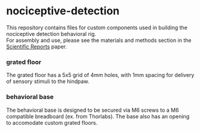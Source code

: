 # nociceptive-detection
This repository contains files for custom components used in building the nociceptive detection behavioral rig.  
For assembly and use, please see the materials and methods section in the [Scientific Reports](https://www.nature.com/articles/s41598-020-70028-8) paper.

### grated floor
The grated floor has a 5x5 grid of 4mm holes, with 1mm spacing for delivery of sensory stimuli to the hindpaw.

### behavioral base
The behavioral base is designed to be secured via M6 screws to a M6 compatible breadboard (ex. from Thorlabs). The base also has an opening to accomodate custom grated floors.
